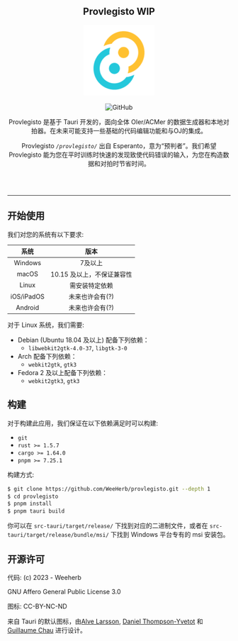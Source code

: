<div align="center">

Provlegisto **WIP**
---

<img width="160" src="src-tauri\icons\Square150x150Logo.png" alt="logo"></br>

![GitHub](https://img.shields.io/github/license/WeeHerb/provlegisto?style=for-the-badge)

Provlegisto 是基于 Tauri 开发的，面向全体 OIer/ACMer 的数据生成器和本地对拍器。在未来可能支持一些基础的代码编辑功能和与OJ的集成。

Provlegisto *`/provlegisto/`* 出自 Esperanto，意为“预判者”。我们希望 Provlegisto 能为您在平时训练时快速的发现致使代码错误的输入，为您在构造数据和对拍时节省时间。
</div>

<br/>
<br/>
<hr/>

## 开始使用

我们对您的系统有以下要求:

| 系统 | 版本 |
|:-:|:-:|
| Windows | 7及以上 |
| macOS | 10.15 及以上，不保证兼容性 |
| Linux | 需安装特定依赖 |
| iOS/iPadOS| 未来也许会有(?) |
| Android | 未来也许会有(?) |

对于 Linux 系统，我们需要:

- Debian (Ubuntu 18.04 及以上) 配备下列依赖：
  + `libwebkit2gtk-4.0-37`, `libgtk-3-0`
- Arch 配备下列依赖：
  + `webkit2gtk`, `gtk3`
- Fedora 2 及以上配备下列依赖：
  + `webkit2gtk3`, `gtk3`


## 构建

对于构建此应用，我们保证在以下依赖满足时可以构建:
- `git`
- `rust >= 1.5.7`
- `cargo >= 1.64.0`
- `pnpm >= 7.25.1`

构建方式:

```bash
$ git clone https://github.com/WeeHerb/provlegisto.git --depth 1
$ cd provlegisto
$ pnpm install
$ pnpm tauri build
```

你可以在 `src-tauri/target/release/` 下找到对应的二进制文件，或者在 `src-tauri/target/release/bundle/msi/` 下找到 Windows 平台专有的 msi 安装包。

## 开源许可

代码: (c) 2023 - Weeherb

GNU Affero General Public License 3.0

图标: CC-BY-NC-ND

来自 Tauri 的默认图标，由[Alve Larsson](https://alve.io/), [Daniel Thompson-Yvetot](https://github.com/nothingismagick) 和 [Guillaume Chau](https://github.com/akryum) 进行设计。